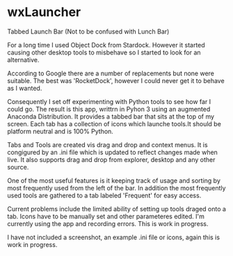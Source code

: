 # wxLauncher
Tabbed Launch Bar (Not to be confused with Lunch Bar)

For a long time I used Object Dock from Stardock. However it started causing other desktop tools to misbehave so I started to look for an alternative. 

According to Google there are a number of replacements but none were suitable. The best was 'RocketDock', however I could never get it to behave as I wanted.

Consequently I set off experimenting with Python tools to see how far I could go. The result is this app, writtrn in Pyhon 3 using an augmented Anaconda Distribution. It provides a tabbed bar that sits at the top of my screen. Each tab has a collection of icons which launche tools.It should be platform neutral and is 100% Python.

Tabs and Tools are created vis drag and drop and context menus. It is congigured by an .ini file which is updated to reflect changes made when live. It also supports drag and drop from explorer, desktop and any other source.

One of the most useful features is it keeping track of usage and sorting by most frequently used from the left of the bar. In addition the most frequently used tools are gathered to a tab labeled 'Frequent' for easy access.

Current problems include the limited ability of setting up tools draged onto a tab. Icons have to be manually set and other parameteres edited. I'm currently using the app and recording errors. This is work in progress.

I have not included a screenshot, an example .ini file or icons, again this is work in progress.
